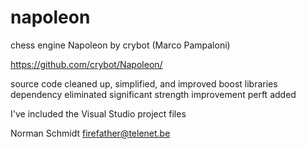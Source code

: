 # napoleon
 
chess engine Napoleon by crybot (Marco Pampaloni)

https://github.com/crybot/Napoleon/

source code cleaned up, simplified, and improved
boost libraries dependency eliminated
significant strength improvement
perft added

I've included the Visual Studio project files

Norman Schmidt firefather@telenet.be
